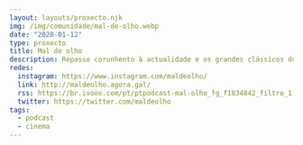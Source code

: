 ```yaml
---
layout: layouts/proxecto.njk
img: /img/comunidade/mal-de-olho.webp
date: "2020-01-12"
type: proxecto
title: Mal de olho
description: Repasso corunhento à actualidade e os grandes clássicos do cinema de terror.
redes:
  instagram: https://www.instagram.com/maldeolho/
  link: http://maldeolho.agora.gal/
  rss: https://br.ivoox.com/pt/ptpodcast-mal-olho_fg_f1834842_filtro_1.xml
  twitter: https://twitter.com/maldeolho
tags:
  - podcast
  - cinema
---
```

